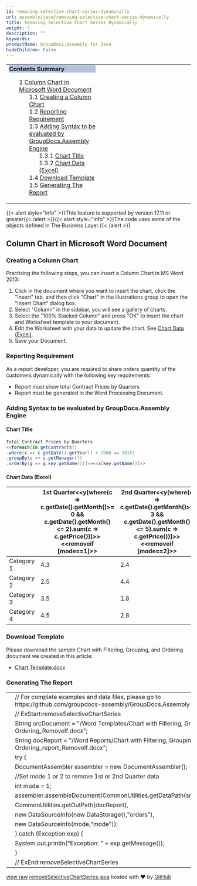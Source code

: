 ```yaml
---
id: removing-selective-chart-series-dynamically
url: assembly/java/removing-selective-chart-series-dynamically
title: Removing Selective Chart Series Dynamically
weight: 5
description: ""
keywords: 
productName: GroupDocs.Assembly for Java
hideChildren: False
---
```

<table class="sectionMacro" border="0" cellpadding="5" cellspacing="0" width="100%"><tbody><tr><td valign="top" width="50%"><div class="panel" style="border-top-width: 1px; border-right-width: 1px; border-bottom-width: 1px; border-left-width: 1px;"><div class="panelHeader" style="border-bottom-width: 1px; background-color: rgb(176, 196, 222);"><b>Contents Summary</b></div><div class="panelContent"><style type="text/css">div.rbtoc1590607144756 { padding-top: 0px; padding-right: 0px; padding-bottom: 0px; padding-left: 0px; }div.rbtoc1590607144756 ul { list-style-type: none; list-style-image: none; margin-left: 0px; }div.rbtoc1590607144756 li { margin-left: 0px; padding-left: 0px; }</style><div class="toc rbtoc1590607144756"><ul class="toc-indentation"><li><span class="TOCOutline">1</span> <a href="#RemovingSelectiveChartSeriesDynamically-ColumnChartinMicrosoftWordDocument">Column Chart in Microsoft Word Document</a><ul class="toc-indentation"><li><span class="TOCOutline">1.1</span> <a href="#RemovingSelectiveChartSeriesDynamically-CreatingaColumnChart">Creating a Column Chart</a></li><li><span class="TOCOutline">1.2</span> <a href="#RemovingSelectiveChartSeriesDynamically-ReportingRequirement">Reporting Requirement</a></li><li><span class="TOCOutline">1.3</span> <a href="#RemovingSelectiveChartSeriesDynamically-AddingSyntaxtobeevaluatedbyGroupDocs.AssemblyEngine">Adding Syntax to be evaluated by GroupDocs.Assembly Engine</a><ul class="toc-indentation"><li><span class="TOCOutline">1.3.1</span> <a href="#RemovingSelectiveChartSeriesDynamically-ChartTitle">Chart Title</a></li><li><span class="TOCOutline">1.3.2</span> <a href="#RemovingSelectiveChartSeriesDynamically-ChartData(Excel)">Chart Data (Excel)</a></li></ul></li><li><span class="TOCOutline">1.4</span> <a href="#RemovingSelectiveChartSeriesDynamically-DownloadTemplate">Download Template</a></li><li><span class="TOCOutline">1.5</span> <a href="#RemovingSelectiveChartSeriesDynamically-GeneratingTheReport">Generating The Report</a></li></ul></li></ul></div></div></div></td><td valign="top" width="15%">&nbsp;</td><td valign="top" width="35%">&nbsp;</td></tr></tbody></table>

{{< alert style="info" >}}This feature is supported by version 17.11 or greater{{< /alert >}}{{< alert style="info" >}}The code uses some of the objects defined in The Business Layer.{{< /alert >}}

## Column Chart in Microsoft Word Document

### Creating a Column Chart

Practising the following steps, you can insert a Column Chart in MS Word 2013:

1.  Click in the document where you want to insert the chart, click the "Insert" tab, and then click "Chart" in the illustrations group to open the "Insert Chart" dialog box.
2.  Select "Column" in the sidebar, you will see a gallery of charts.
3.  Select the "100% Stacked Column" and press "OK" to insert the chart and Worksheet template to your document.
4.  Edit the Worksheet with your data to update the chart. See [Chart Data (Excel)](Column%2BChart%2Bin%2BWord%2BProcessing%2BDocument.html#ColumnChartinWordProcessingDocument-ChartData(Excel)).
5.  Save your Document.

### Reporting Requirement

As a report developer, you are required to share orders quantity of the customers dynamically with the following key requirements:

*   Report must show total Contract Prices by Quarters
*   Report must be generated in the Word Processing Document.

### Adding Syntax to be evaluated by GroupDocs.Assembly Engine

#### Chart Title

```csharp
Total Contract Prices by Quarters
<<foreach[in getContracts()
.where(c => c.getDate().getYear() + 1900 == 2015)
.groupBy(c => c.getManager())
.orderBy(g => g.key.getName())]>><<x[key.getName()]>>
```

#### Chart Data (Excel)

|   | 1st Quarter<<y[where(c => c.getDate().getMonth()>= 0 && c.getDate().getMonth() <= 2).sum(c => c.getPrice())]>><<removeif [mode==1]>> | 2nd Quarter<<y[where(c => c.getDate().getMonth()>= 3 && c.getDate().getMonth() <= 5).sum(c => c.getPrice())]>><<removeif [mode==2]>> | 3rd Quarter<<y[where(c => c.getDate().getMonth()>= 6 && c.getDate().getMonth()<= 8).sum(c => c.getPrice())]>> | 4th Quarter<<y[where(c => c.getDate().getMonth()>= 9 && c.getDate().getMonth()<= 11).sum(c => c.getPrice())]>> |
| --- | --- | --- | --- | --- |
| Category 1 | 4.3 | 2.4 | 2 | 3 |
| Category 2 | 2.5 | 4.4 | 2 | 2 |
| Category 3 | 3.5 | 1.8 | 3 | 5 |
| Category 4 | 4.5 | 2.8 | 5 | 2 |

### Download Template

Please download the sample Chart with Filtering, Grouping, and Ordering document we created in this article:

*   [Chart Template.docx](https://github.com/aliahmedgroupdocs/GroupDocs.Assembly-for-Java/blob/master/Examples/GroupDocs.Assembly.Examples.Java/Data/Storage/Word%20Templates/Chart%20with%20Filtering%2C%20Grouping%2C%20and%20Ordering_RemoveIf.docx)

### Generating The Report

<table class="highlight tab-size js-file-line-container" data-tab-size="8" data-paste-markdown-skip=""><tbody><tr><td id="file-removeselectivechartseries-java-L1" class="blob-num js-line-number" data-line-number="1"></td><td id="file-removeselectivechartseries-java-LC1" class="blob-code blob-code-inner js-file-line"><span class="pl-c"><span class="pl-c">//</span> For complete examples and data files, please go to https://github.com/groupdocs-assembly/GroupDocs.Assembly-for-Java</span></td></tr><tr><td id="file-removeselectivechartseries-java-L2" class="blob-num js-line-number" data-line-number="2"></td><td id="file-removeselectivechartseries-java-LC2" class="blob-code blob-code-inner js-file-line"><span class="pl-c"><span class="pl-c">//</span> ExStart:removeSelectiveChartSeries</span></td></tr><tr><td id="file-removeselectivechartseries-java-L3" class="blob-num js-line-number" data-line-number="3"></td><td id="file-removeselectivechartseries-java-LC3" class="blob-code blob-code-inner js-file-line"><span class="pl-smi">String</span> srcDocument <span class="pl-k">=</span> <span class="pl-s"><span class="pl-pds">"</span>/Word Templates/Chart with Filtering, Grouping, and Ordering_RemoveIf.docx<span class="pl-pds">"</span></span>;</td></tr><tr><td id="file-removeselectivechartseries-java-L4" class="blob-num js-line-number" data-line-number="4"></td><td id="file-removeselectivechartseries-java-LC4" class="blob-code blob-code-inner js-file-line"><span class="pl-smi">String</span> docReport <span class="pl-k">=</span> <span class="pl-s"><span class="pl-pds">"</span>/Word Reports/Chart with Filtering, Grouping, and Ordering_report_RemoveIf.docx<span class="pl-pds">"</span></span>;</td></tr><tr><td id="file-removeselectivechartseries-java-L5" class="blob-num js-line-number" data-line-number="5"></td><td id="file-removeselectivechartseries-java-LC5" class="blob-code blob-code-inner js-file-line"><span class="pl-k">try</span> {</td></tr><tr><td id="file-removeselectivechartseries-java-L6" class="blob-num js-line-number" data-line-number="6"></td><td id="file-removeselectivechartseries-java-LC6" class="blob-code blob-code-inner js-file-line"><span class="pl-smi">DocumentAssembler</span> assembler <span class="pl-k">=</span> <span class="pl-k">new</span> <span class="pl-smi">DocumentAssembler</span>();</td></tr><tr><td id="file-removeselectivechartseries-java-L7" class="blob-num js-line-number" data-line-number="7"></td><td id="file-removeselectivechartseries-java-LC7" class="blob-code blob-code-inner js-file-line"><span class="pl-c"><span class="pl-c">//</span>Set mode 1 or 2 to remove 1st or 2nd Quarter data</span></td></tr><tr><td id="file-removeselectivechartseries-java-L8" class="blob-num js-line-number" data-line-number="8"></td><td id="file-removeselectivechartseries-java-LC8" class="blob-code blob-code-inner js-file-line"><span class="pl-k">int</span> mode <span class="pl-k">=</span> <span class="pl-c1">1</span>;</td></tr><tr><td id="file-removeselectivechartseries-java-L9" class="blob-num js-line-number" data-line-number="9"></td><td id="file-removeselectivechartseries-java-LC9" class="blob-code blob-code-inner js-file-line">assembler<span class="pl-k">.</span>assembleDocument(<span class="pl-smi">CommonUtilities</span><span class="pl-k">.</span>getDataPath(srcDocument),</td></tr><tr><td id="file-removeselectivechartseries-java-L10" class="blob-num js-line-number" data-line-number="10"></td><td id="file-removeselectivechartseries-java-LC10" class="blob-code blob-code-inner js-file-line"><span class="pl-smi">CommonUtilities</span><span class="pl-k">.</span>getOutPath(docReport),</td></tr><tr><td id="file-removeselectivechartseries-java-L11" class="blob-num js-line-number" data-line-number="11"></td><td id="file-removeselectivechartseries-java-LC11" class="blob-code blob-code-inner js-file-line"><span class="pl-k">new</span> <span class="pl-smi">DataSourceInfo</span>(<span class="pl-k">new</span> <span class="pl-smi">DataStorage</span>(),<span class="pl-s"><span class="pl-pds">"</span>orders<span class="pl-pds">"</span></span>),</td></tr><tr><td id="file-removeselectivechartseries-java-L12" class="blob-num js-line-number" data-line-number="12"></td><td id="file-removeselectivechartseries-java-LC12" class="blob-code blob-code-inner js-file-line"><span class="pl-k">new</span> <span class="pl-smi">DataSourceInfo</span>(mode,<span class="pl-s"><span class="pl-pds">"</span>mode<span class="pl-pds">"</span></span>));</td></tr><tr><td id="file-removeselectivechartseries-java-L13" class="blob-num js-line-number" data-line-number="13"></td><td id="file-removeselectivechartseries-java-LC13" class="blob-code blob-code-inner js-file-line">} <span class="pl-k">catch</span> (<span class="pl-smi">Exception</span> exp) {</td></tr><tr><td id="file-removeselectivechartseries-java-L14" class="blob-num js-line-number" data-line-number="14"></td><td id="file-removeselectivechartseries-java-LC14" class="blob-code blob-code-inner js-file-line"><span class="pl-smi">System</span><span class="pl-k">.</span>out<span class="pl-k">.</span>println(<span class="pl-s"><span class="pl-pds">"</span>Exception: <span class="pl-pds">"</span></span> <span class="pl-k">+</span> exp<span class="pl-k">.</span>getMessage());</td></tr><tr><td id="file-removeselectivechartseries-java-L15" class="blob-num js-line-number" data-line-number="15"></td><td id="file-removeselectivechartseries-java-LC15" class="blob-code blob-code-inner js-file-line">}</td></tr><tr><td id="file-removeselectivechartseries-java-L16" class="blob-num js-line-number" data-line-number="16"></td><td id="file-removeselectivechartseries-java-LC16" class="blob-code blob-code-inner js-file-line"><span class="pl-c"><span class="pl-c">//</span> ExEnd:removeSelectiveChartSeries</span></td></tr></tbody></table>

[view raw](https://gist.github.com/GroupDocsGists/18be56c4d11e2e602f786be46736bf2a/raw/587871a59b341d7cc5a6aeecf528aafb63bd3fdd/removeSelectiveChartSeries.java) [removeSelectiveChartSeries.java](https://gist.github.com/GroupDocsGists/18be56c4d11e2e602f786be46736bf2a#file-removeselectivechartseries-java) hosted with ❤ by [GitHub](https://github.com)
